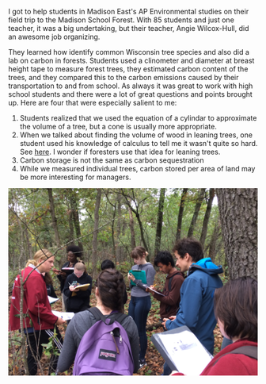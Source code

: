 I got to help students in Madison East's AP Environmental studies on their field trip to the Madison School Forest. With 85 students and just one teacher, it was a big undertaking, but their teacher, Angie Wilcox-Hull, did an awesome job organizing.

They learned how identify common Wisconsin tree species and also did a lab on carbon in forests. Students used a clinometer and diameter at breast height tape to measure forest trees, they estimated carbon content of the trees, and they compared this to the carbon emissions caused by their transportation to and from school. As always it was great to work with high school students and there were a lot of great questions and points brought up. Here are four that were especially salient to me:

1.  Students realized that we used the equation of a cylindar to approximate the volume of a tree, but a cone is usually more appropriate.
2.  When we talked about finding the volume of wood in leaning trees, one student used his knowledge of calculus to tell me it wasn't quite so hard. See [here](https://math.stackexchange.com/a/431255/486030). I wonder if foresters use that idea for leaning trees.
3.  Carbon storage is not the same as carbon sequestration
4.  While we measured individual trees, carbon stored per area of land may be more interesting for managers.

![img](blog_imgs/ap_es_east_fieldtrip/File_004.jpeg "Being outside is a great part of doing a forestry lab. Photo: Angie Wilcox-Hull")
